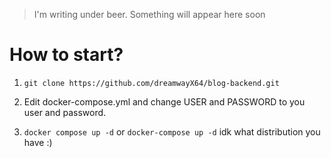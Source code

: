 > I'm writing under beer. Something will appear here soon

# How to start?

1. ``` git clone https://github.com/dreamwayX64/blog-backend.git ```

2. Edit docker-compose.yml and change USER and PASSWORD to you user and password.

3. ``` docker compose up -d ``` or ``` docker-compose up -d ``` idk what distribution you have :)
